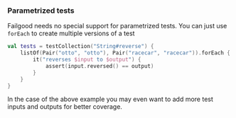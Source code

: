 ### Parametrized tests

Failgood needs no special support for parametrized tests. You can just use `forEach` to create multiple versions of a test

```kotlin
val tests = testCollection("String#reverse") {
    listOf(Pair("otto", "otto"), Pair("racecar", "racecar")).forEach { (input, output) ->
        it("reverses $input to $output") {
            assert(input.reversed() == output)
        }
    }
}

```
In the case of the above example you may even want to add more test inputs and outputs for better coverage.
